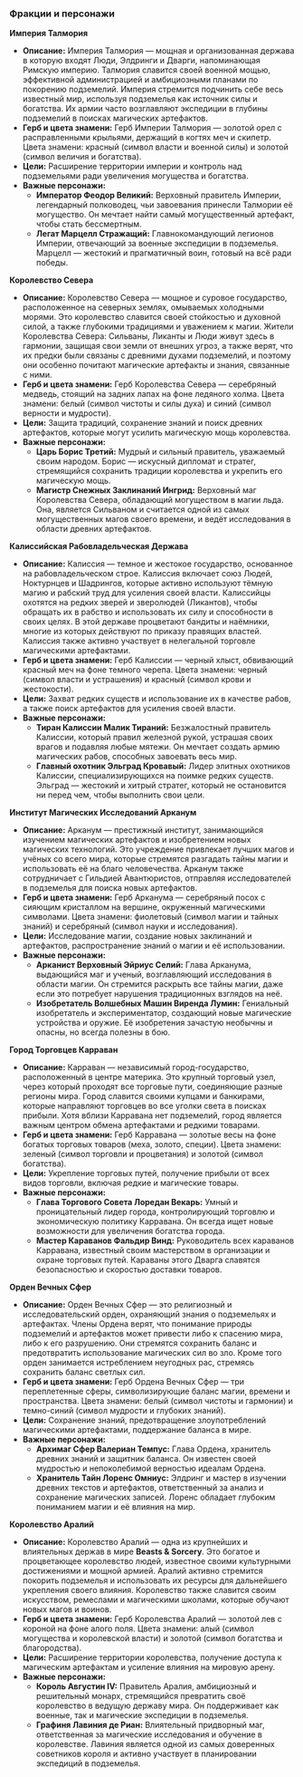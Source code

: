﻿### **Фракции и персонажи**

**Империя Талмория**

- **Описание:** Империя Талмория — мощная и организованная держава в которую входят Люди, Элдринги и Дварги, напоминающая Римскую империю. Талмория славится своей военной мощью, эффективной администрацией и амбициозными планами по покорению подземелий. Империя стремится подчинить себе весь известный мир, используя подземелья как источник силы и богатства. Их армии часто возглавляют экспедиции в глубины подземелий в поисках магических артефактов.
- **Герб и цвета знамени:** Герб Империи Талмория — золотой орел с расправленными крыльями, держащий в когтях меч и скипетр. Цвета знамени: красный (символ власти и военной силы) и золотой (символ величия и богатства).
- **Цели:** Расширение территории империи и контроль над подземельями ради увеличения могущества и богатства.
- **Важные персонажи:**
	- **Император Феодор Великий:** Верховный правитель Империи, легендарный полководец, чьи завоевания принесли Талмории её могущество. Он мечтает найти самый могущественный артефакт, чтобы стать бессмертным.
	- **Легат Марцелл Стражащий:** Главнокомандующий легионов Империи, отвечающий за военные экспедиции в подземелья. Марцелл — жестокий и прагматичный воин, готовый на всё ради победы.

**Королевство Севера**

- **Описание:** Королевство Севера — мощное и суровое государство, расположенное на северных землях, омываемых холодными морями. Это королевство славится своей стойкостью и духовной силой, а также глубокими традициями и уважением к магии. Жители Королевства Севера: Сильваны, Ликанты и Люди живут здесь в гармонии, защищая свои земли от внешних угроз, а также верят, что их предки были связаны с древними духами подземелий, и поэтому они особенно почитают магические артефакты и знания, связанные с ними.
- **Герб и цвета знамени:** Герб Королевства Севера — серебряный медведь, стоящий на задних лапах на фоне ледяного холма. Цвета знамени: белый (символ чистоты и силы духа) и синий (символ верности и мудрости).
- **Цели:** Защита традиций, сохранение знаний и поиск древних артефактов, которые могут усилить магическую мощь королевства.
- **Важные персонажи:**
	- **Царь Борис Третий:** Мудрый и сильный правитель, уважаемый своим народом. Борис — искусный дипломат и стратег, стремящийся сохранить традиции королевства и укрепить его магическую мощь.
	- **Магистр Снежных Заклинаний Ингрид:** Верховный маг Королевства Севера, обладающий могуществом в магии льда. Она, является Сильваном и считается одной из самых могущественных магов своего времени, и ведёт исследования в области древних артефактов.

**Калиссийская Рабовладельческая Держава**

- **Описание:** Калиссия — темное и жестокое государство, основанное на рабовладельческом строе. Калиссия включает союз Людей, Ноктурнцев и Шадрингов, которые активно используют тёмную магию и рабский труд для усиления своей власти. Калиссийцы охотятся на редких зверей и зверолюдей (Ликантов), чтобы обращать их в рабство и использовать их силу и способности в своих целях. В этой державе процветают бандиты и наёмники, многие из которых действуют по приказу правящих властей. Калиссия также активно участвует в нелегальной торговле магическими артефактами.
- **Герб и цвета знамени:** Герб Калиссии — черный хлыст, обвивающий красный меч на фоне темного черепа. Цвета знамени: черный (символ власти и устрашения) и красный (символ крови и жестокости).
- **Цели:** Захват редких существ и использование их в качестве рабов, а также поиск артефактов для усиления своей власти.
- **Важные персонажи:**
	- **Тиран Калиссии Малик Тираний:** Безжалостный правитель Калиссии, который правил железной рукой, устрашая своих врагов и подавляя любые мятежи. Он мечтает создать армию магических рабов, способных завоевать весь мир.
	- **Главный охотник Эльград Кровавый:** Лидер элитных охотников Калиссии, специализирующихся на поимке редких существ. Эльград — жестокий и хитрый стратег, который не остановится ни перед чем, чтобы выполнить свои цели.

**Институт Магических Исследований Арканум**

- **Описание:** Арканум — престижный институт, занимающийся изучением магических артефактов и изобретением новых магических технологий. Это учреждение привлекает лучших магов и учёных со всего мира, которые стремятся разгадать тайны магии и использовать её на благо человечества. Арканум также сотрудничает с Гильдией Авантюристов, отправляя исследователей в подземелья для поиска новых артефактов.
- **Герб и цвета знамени:** Герб Арканума — серебряный посох с сияющим кристаллом на вершине, окруженный магическими символами. Цвета знамени: фиолетовый (символ магии и тайных знаний) и серебряный (символ науки и исследования).
- **Цели:** Исследование магии, создание новых заклинаний и артефактов, распространение знаний о магии и её использовании.
- **Важные персонажи:**
	- **Арканист Верховный Эйриус Селий:** Глава Арканума, выдающийся маг и ученый, возглавляющий исследования в области магии. Он стремится раскрыть все тайны магии, даже если это потребует нарушения традиционных взглядов на неё.
	- **Изобретатель Волшебных Машин Виренда Лумин:** Гениальный изобретатель и экспериментатор, создающий новые магические устройства и оружие. Её изобретения зачастую необычны и опасны, но всегда полезны в бою.

**Город Торговцев Карраван**

- **Описание:** Карраван — независимый город-государство, расположенный в центре материка. Это крупный торговый узел, через который проходят все торговые пути, соединяющие разные регионы мира. Город славится своими купцами и банкирами, которые направляют торговцев во все уголки света в поисках прибыли. Хотя вблизи Карравана нет подземелий, город является важным центром обмена артефактами и редкими товарами.
- **Герб и цвета знамени:** Герб Карравана — золотые весы на фоне богатых торговых товаров (меха, золото, специи). Цвета знамени: зеленый (символ торговли и процветания) и золотой (символ богатства).
- **Цели:** Укрепление торговых путей, получение прибыли от всех видов торговли, включая редкие и магические товары.
- **Важные персонажи:**
	- **Глава Торгового Совета Лоредан Векарь:** Умный и проницательный лидер города, контролирующий торговлю и экономическую политику Карравана. Он всегда ищет новые возможности для увеличения богатства города.
	- **Мастер Караванов Фальдир Винд:** Руководитель всех караванов Карравана, известный своим мастерством в организации и охране торговых путей. Караваны этого Дварга славятся безопасностью и скоростью доставки товаров.

**Орден Вечных Сфер**

- **Описание:** Орден Вечных Сфер — это религиозный и исследовательский орден, охраняющий знания о подземельях и артефактах. Члены Ордена верят, что понимание природы подземелий и артефактов может привести либо к спасению мира, либо к его разрушению. Они стремятся сохранить баланс и предотвратить использование магических сил во зло. Кроме того орден занимается истреблением неугодных рас, стремясь сохранить баланс светлых сил.
- **Герб и цвета знамени:** Герб Ордена Вечных Сфер — три переплетенные сферы, символизирующие баланс магии, времени и пространства. Цвета знамени: белый (символ чистоты и гармонии) и темно-синий (символ мудрости и глубоких знаний).
- **Цели:** Сохранение знаний, предотвращение злоупотреблений магическими артефактами, поддержание баланса в мире.
- **Важные персонажи:**
	- **Архимаг Сфер Валериан Темпус:** Глава Ордена, хранитель древних знаний и защитник баланса. Он известен своей мудростью и непоколебимой верностью идеалам Ордена.
	- **Хранитель Тайн Лоренс Омниус:** Элдринг и мастер в изучении древних текстов и артефактов, ответственный за анализ и сохранение магических записей. Лоренс обладает глубоким пониманием магии и её влияния на мир.

**Королевство Аралий**

- **Описание:** Королевство Аралий — одна из крупнейших и влиятельных держав в мире **Beasts & Sorcery**. Это богатое и процветающее королевство людей, известное своими культурными достижениями и мощной армией. Аралий активно стремится покорить подземелья и использовать их ресурсы для дальнейшего укрепления своего влияния. Королевство также славится своим искусством, ремеслами и магическими школами, которые обучают новых магов и воинов.
- **Герб и цвета знамени:** Герб Королевства Аралий — золотой лев с короной на фоне алого поля. Цвета знамени: алый (символ могущества и королевской власти) и золотой (символ богатства и благородства).
- **Цели:** Расширение территории королевства, получение доступа к магическим артефактам и усиление влияния на мировую арену.
- **Важные персонажи:**
	- **Король Августин IV:** Правитель Аралия, амбициозный и решительный монарх, стремящийся превратить своё королевство в ведущую державу мира. Он поддерживает как военные, так и магические экспедиции в подземелья.
	- **Графиня Лавиния де Риан:** Влиятельный придворный маг, ответственная за магические исследования и обучение в королевстве. Лавиния является одной из самых доверенных советников короля и активно участвует в планировании экспедиций в подземелья.